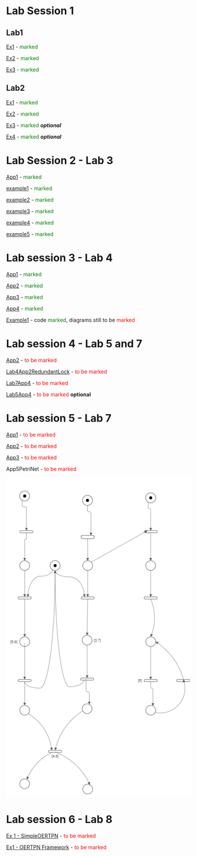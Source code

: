 # Lab Session 1
## Lab1
[Ex1](src%2FLabSession1%2FLab1%2FEx1) - <span style="color:green">marked</span>

[Ex2](src%2FLabSession1%2FLab1%2FEx2) - <span style="color:green">marked</span>

[Ex3](src%2FLabSession1%2FLab1%2FEx3) - <span style="color:green">marked</span>

## Lab2

[Ex1](src%2FLabSession1%2FLab2%2FEx1) - <span style="color:green">marked</span>

[Ex2](src%2FLabSession1%2FLab2%2FEx2) - <span style="color:green">marked</span>

[Ex3](src%2FLabSession1%2FLab2%2FEx3) - <span style="color:green">marked</span> _**optional**_

[Ex4](src%2FLabSession1%2FLab2%2FEx4) - <span style="color:green">marked</span> _**optional**_

# Lab Session 2 - Lab 3

[App1](src%2FLabSession2%2FLab3%2FApp1) - <span style="color:green">marked</span>

[example1](src%2FLabSession2%2FLab3%2Fexample1) - <span style="color:green">marked</span>

[example2](src%2FLabSession2%2FLab3%2Fexample2) - <span style="color:green">marked</span>

[example3](src%2FLabSession2%2FLab3%2Fexample3) - <span style="color:green">marked</span>

[example4](src%2FLabSession2%2FLab3%2Fexample4) - <span style="color:green">marked</span>

[example5](src%2FLabSession2%2FLab3%2Fexample5) - <span style="color:green">marked</span>

# Lab session 3 - Lab 4

[App1](src%2FLabSession3%2FLab4%2FApp1) - <span style="color:green">marked</span>

[App2](src%2FLabSession3%2FLab4%2FApp2) - <span style="color:green">marked</span>

[App3](src%2FLabSession3%2FLab4%2FApp3) - <span style="color:green">marked</span>

[App4](src%2FLabSession3%2FLab4%2FApp4) - <span style="color:green">marked</span>

[Example1](src%2FLabSession3%2FLab4%2FExample1) - code <span style="color:green">marked</span>, diagrams still to be <span style="color:red">marked</span>

# Lab session 4 - Lab 5 and 7

[App2](src%2FLabSession4%2FLab5%2FApp2) - <span style="color:red">to be marked</span>

[Lab4App2RedundantLock](src%2FLabSession4%2FLab5%2FLab4App2RedundantLock) - <span style="color:red">to be marked</span>

[Lab7App4](src%2FLabSession4%2FLab7%2FApp4) - <span style="color:red">to be marked</span>

[Lab5App4](src%2FLabSession4%2FLab5%2FApp4) - <span style="color:red">to be marked </span> **optional**

# Lab session 5 - Lab 7

[App1](src%2FLabSession5%2FLab7%2FApp1) - <span style="color:red">to be marked</span>

[App2](src%2FLabSession5%2FLab7%2FApp2) - <span style="color:red">to be marked</span>

[App3](src%2FLabSession5%2FLab7%2FApp3) - <span style="color:red">to be marked</span>

App5PetriNet - <span style="color:red">to be marked</span>

![App5PetriNet.PNG](src%2FLabSession5%2FLab7%2FApp5PetriNet.PNG)

# Lab session 6 - Lab 8

[Ex 1 - SimpleOERTPN](src/LabSession6/GalvanizingLine_SimpleOERTPN) - <span style="color:red">to be marked</span>

[Ex1 - OERTPN Framework](https://github.com/ileacosmin/IleaCosmin_30333_RTSLAB/tree/main/OETPNFramework)  - <span style="color:red">to be marked</span>

